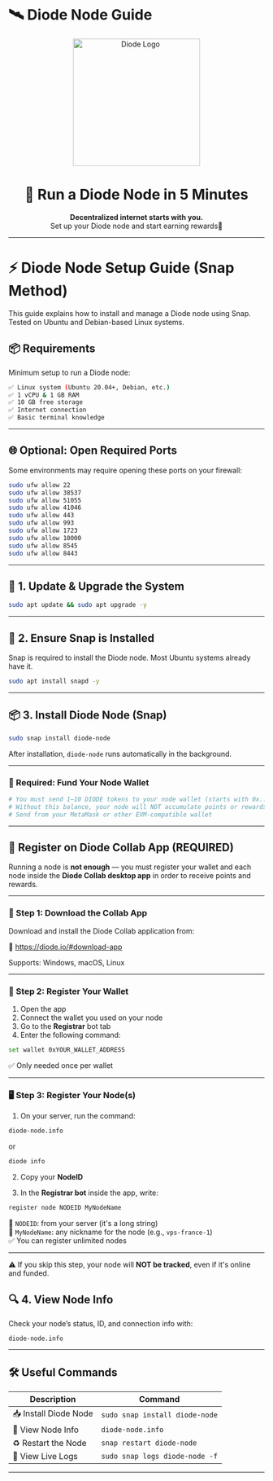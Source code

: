# 🛰️ Diode Node Guide

<p align="center">
  <img src="https://pbs.twimg.com/profile_images/1843447218130276352/IMDW6sot_400x400.png" height="250" alt="Diode Logo" />
</p>

<h1 align="center">🚀 Run a Diode Node in 5 Minutes</h1>

<p align="center">
  <b>Decentralized internet starts with you.</b><br>
  Set up your Diode node and start earning rewards💸
</p>

---
# ⚡ Diode Node Setup Guide (Snap Method)

This guide explains how to install and manage a Diode node using Snap.  
Tested on Ubuntu and Debian-based Linux systems.

## 📦 Requirements

Minimum setup to run a Diode node:

```bash
✅ Linux system (Ubuntu 20.04+, Debian, etc.)
✅ 1 vCPU & 1 GB RAM
✅ 10 GB free storage
✅ Internet connection
✅ Basic terminal knowledge
```

---

## 🌐 Optional: Open Required Ports

Some environments may require opening these ports on your firewall:

```bash
sudo ufw allow 22
sudo ufw allow 38537
sudo ufw allow 51055
sudo ufw allow 41046
sudo ufw allow 443
sudo ufw allow 993
sudo ufw allow 1723
sudo ufw allow 10000
sudo ufw allow 8545
sudo ufw allow 8443
```

---

## 🔄 1. Update & Upgrade the System

```bash
sudo apt update && sudo apt upgrade -y
```

---

## 🧩 2. Ensure Snap is Installed

Snap is required to install the Diode node. Most Ubuntu systems already have it.

```bash
sudo apt install snapd -y
```

---

## 📦 3. Install Diode Node (Snap)

```bash
sudo snap install diode-node
```

After installation, `diode-node` runs automatically in the background.

---
### 🚨 Required: Fund Your Node Wallet

```bash
# You must send 1–10 DIODE tokens to your node wallet (starts with 0x...)
# Without this balance, your node will NOT accumulate points or rewards
# Send from your MetaMask or other EVM-compatible wallet
```
---

## 🧾 Register on Diode Collab App (REQUIRED)

Running a node is **not enough** — you must register your wallet and each node inside the **Diode Collab desktop app** in order to receive points and rewards.

---

### 🧱 Step 1: Download the Collab App

Download and install the Diode Collab application from:

🔗 https://diode.io/#download-app

Supports: Windows, macOS, Linux

---

### 🧠 Step 2: Register Your Wallet

1. Open the app  
2. Connect the wallet you used on your node  
3. Go to the **Registrar** bot tab  
4. Enter the following command:

```bash
set wallet 0xYOUR_WALLET_ADDRESS
```

✅ Only needed once per wallet

---

### 🖥️ Step 3: Register Your Node(s)

1. On your server, run the command:

```bash
diode-node.info
```

or

```bash
diode info
```

2. Copy your **NodeID**

3. In the **Registrar bot** inside the app, write:

```bash
register node NODEID MyNodeName
```

📌 `NODEID`: from your server (it's a long string)  
📌 `MyNodeName`: any nickname for the node (e.g., `vps-france-1`)  
✅ You can register unlimited nodes

---

⚠️ If you skip this step, your node will **NOT be tracked**, even if it's online and funded.


## 🔍 4. View Node Info

Check your node’s status, ID, and connection info with:

```bash
diode-node.info
```

---

## 🛠️ Useful Commands

| Description | Command |
|------------|---------|
| 📥 Install Diode Node | `sudo snap install diode-node` |
| 🔎 View Node Info | `diode-node.info` |
| ♻️ Restart the Node | `snap restart diode-node` |
| 📄 View Live Logs | `sudo snap logs diode-node -f` |

---
